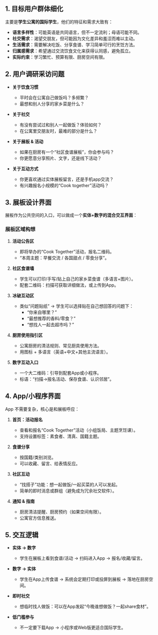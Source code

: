 ## 1. 目标用户群体细化

主要是**学生公寓的国际学生**，他们的特征和需求大致有：

- **语言多样性**：可能英语是共同语言，但不一定流利；母语可能不同。
- **社交需求**：渴望交朋友，但可能因为文化差异和羞涩而难以主动。
- **生活需求**：需要解决吃饭、分享食谱、学习简单可行的烹饪方法。
- **归属感需求**：希望通过交流饮食文化来获得认同感，避免孤立。
- **实际约束**：学习繁忙、预算有限、厨房空间有限。

## 2. 用户调研采访问题

- **关于饮食习惯**
  - 平时会在公寓自己做饭吗？多频繁？
  - 最想和别人分享的家乡菜是什么？

- **关于社交**
  - 有没有尝试过和别人一起做饭？体验如何？
  - 在公寓里交朋友时，最难的部分是什么？

- **关于展板 & 活动**
  - 如果在厨房有一个“社区食谱展板”，你会参与吗？
  - 你更愿意分享照片、文字，还是线下活动？

- **关于互动方式**
  - 你更喜欢通过实体展板留言，还是手机app交流？
  - 有兴趣报名小规模的“Cook together”活动吗？

## 3. 展板设计界面

展板作为公共空间的入口，可以做成一个**实体+数字的混合交互界面**：

### 展板区域构想

1. **活动公告区**
   - 即将举办的“Cook Together”活动，报名二维码。
   - “本周主题：早餐交流 / 各国甜点 / 零食分享”。

2. **社区食谱墙**
   - 学生可以打印/手写/贴上自己的家乡菜食谱（多语言+图片）。
   - 配套二维码：扫描可获取详细做法，或上传到App。

3. **冰破互动区**

   - 类似“问题贴纸” → 学生可以选择贴在自己想回答的问题下：
     - “你来自哪里？”
     - “最想推荐的香料/零食？”
     - “想找人一起去超市吗？”

4. **厨房使用指引区**
   - 公寓厨房的清洁规则、常见厨具使用方法。
   - 用图标 + 多语言（英语+中文+其他主流语言）。

5. **数字互动入口**
   - 一个大二维码：引导到配套App或小程序。
   - 标语：“扫描→报名活动、保存食谱、认识邻居”。

## 4. App/小程序界面

App 不需要复杂，核心是和展板呼应：

1. **首页：活动报名**
   - 查看和报名“Cook Together”活动（小组饭局、主题烹饪课）。
   - 支持设置标签：素食者、清真、国籍主题。

2. **食谱分享**
   - 按国籍/类别浏览。
   - 可以收藏、留言、给表情反应。

3. **社区互动**
   - “找搭子”功能：想一起做饭/一起买菜的人可以发起。
   - 简单的即时消息或群组（避免成为冗余社交软件）。

4. **通知 & 指南**
   - 厨房清洁提醒、厨房预约（如果空间有限）。
   - 公寓官方信息推送。

## 5. 交互逻辑

- **实体 → 数字**
  - 学生在展板上看到食谱/活动 → 扫码进入App → 报名/收藏/留言。

- **数字 → 实体**
  - 学生在App上传食谱 → 系统会定期打印或投屏到展板 → 落地在厨房空间。

- **即时社交**
  - 想临时找人做饭：可以在App发起“今晚谁想做饭？一起share食材”。

- **低门槛参与**
  - 不一定要下载App → 小程序或Web版更适合国际学生。
